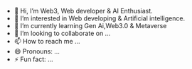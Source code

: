 - 👋 Hi, I’m Web3, Web developer & AI Enthusiast.
- 👀 I’m interested in  Web developing & Artificial intelligence.
- 🌱 I’m currently learning Gen Ai,Web3.0 & Metaverse
- 💞️ I’m looking to collaborate on ...
- 📫 How to reach me ...
- 😄 Pronouns: ...
- ⚡ Fun fact: ...

<!---
SohailShoukat31/SohailShoukat31 is a ✨ special ✨ repository because its `README.md` (this file) appears on your GitHub profile.
You can click the Preview link to take a look at your changes.
--->
